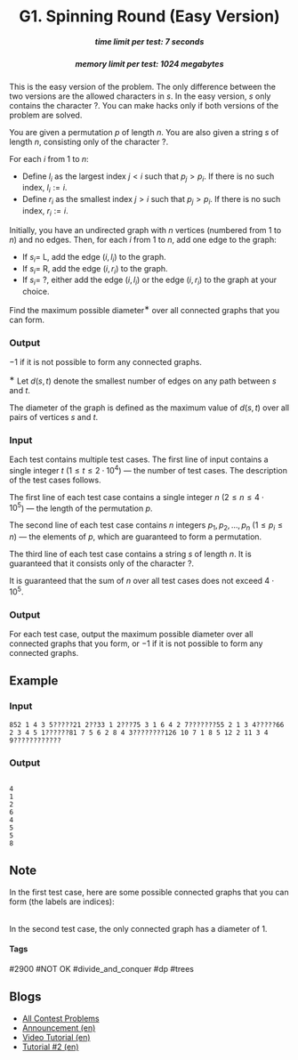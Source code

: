 <h1 style='text-align: center;'> G1. Spinning Round (Easy Version)</h1>

<h5 style='text-align: center;'>time limit per test: 7 seconds</h5>
<h5 style='text-align: center;'>memory limit per test: 1024 megabytes</h5>

This is the easy version of the problem. The only difference between the two versions are the allowed characters in $s$. In the easy version, $s$ only contains the character ?. You can make hacks only if both versions of the problem are solved.

You are given a permutation $p$ of length $n$. You are also given a string $s$ of length $n$, consisting only of the character ?.

For each $i$ from $1$ to $n$: 

* Define $l_i$ as the largest index $j < i$ such that $p_j > p_i$. If there is no such index, $l_i := i$.
* Define $r_i$ as the smallest index $j > i$ such that $p_j > p_i$. If there is no such index, $r_i := i$.

Initially, you have an undirected graph with $n$ vertices (numbered from $1$ to $n$) and no edges. Then, for each $i$ from $1$ to $n$, add one edge to the graph: 

* If $s_i =$ L, add the edge $(i, l_i)$ to the graph.
* If $s_i =$ R, add the edge $(i, r_i)$ to the graph.
* If $s_i =$ ?, either add the edge $(i, l_i)$ or the edge $(i, r_i)$ to the graph at your choice.

Find the maximum possible diameter$^{\text{∗}}$ over all connected graphs that you can form. 
### Output

 $-1$ if it is not possible to form any connected graphs.

$^{\text{∗}}$ Let $d(s, t)$ denote the smallest number of edges on any path between $s$ and $t$.

The diameter of the graph is defined as the maximum value of $d(s, t)$ over all pairs of vertices $s$ and $t$. 

### Input

Each test contains multiple test cases. The first line of input contains a single integer $t$ ($1 \le t \le 2 \cdot 10^4$) — the number of test cases. The description of the test cases follows.

The first line of each test case contains a single integer $n$ ($2 \le n \le 4 \cdot 10^5$) — the length of the permutation $p$. 

The second line of each test case contains $n$ integers $p_1,p_2,\ldots, p_n$ ($1 \le p_i \le n$) — the elements of $p$, which are guaranteed to form a permutation.

The third line of each test case contains a string $s$ of length $n$. It is guaranteed that it consists only of the character ?.

It is guaranteed that the sum of $n$ over all test cases does not exceed $4 \cdot 10^5$.

### Output

For each test case, output the maximum possible diameter over all connected graphs that you form, or $-1$ if it is not possible to form any connected graphs.

## Example

### Input


```text
852 1 4 3 5?????21 2??33 1 2???75 3 1 6 4 2 7???????55 2 1 3 4?????66 2 3 4 5 1??????81 7 5 6 2 8 4 3????????126 10 7 1 8 5 12 2 11 3 4 9????????????
```
### Output

```text

4
1
2
6
4
5
5
8

```
## Note

In the first test case, here are some possible connected graphs that you can form (the labels are indices): 

 

|  |  |  |
| --- | --- | --- |

 In the second test case, the only connected graph has a diameter of $1$.



#### Tags 

#2900 #NOT OK #divide_and_conquer #dp #trees 

## Blogs
- [All Contest Problems](../EPIC_Institute_of_Technology_Round_Summer_2024_(Div._1_+_Div._2).md)
- [Announcement (en)](../blogs/Announcement_(en).md)
- [Video Tutorial (en)](../blogs/Video_Tutorial_(en).md)
- [Tutorial #2 (en)](../blogs/Tutorial_2_(en).md)
